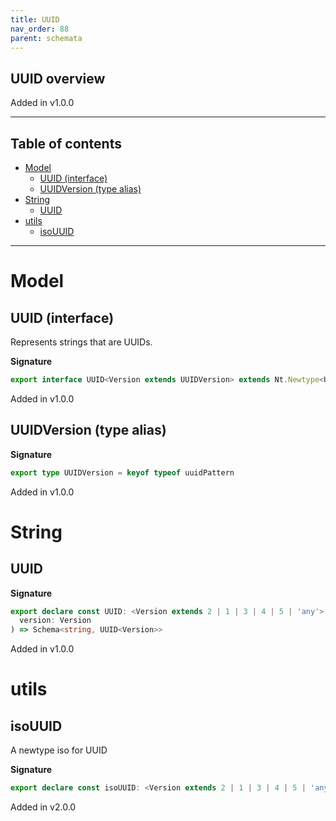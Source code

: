 ```yaml
---
title: UUID
nav_order: 88
parent: schemata
---
```


## UUID overview

Added in v1.0.0

---

<h2 class="text-delta">Table of contents</h2>

- [Model](#model)
  - [UUID (interface)](#uuid-interface)
  - [UUIDVersion (type alias)](#uuidversion-type-alias)
- [String](#string)
  - [UUID](#uuid)
- [utils](#utils)
  - [isoUUID](#isouuid)

---

# Model

## UUID (interface)

Represents strings that are UUIDs.

**Signature**

```ts
export interface UUID<Version extends UUIDVersion> extends Nt.Newtype<UUIDBrand<Version>, string> {}
```

Added in v1.0.0

## UUIDVersion (type alias)

**Signature**

```ts
export type UUIDVersion = keyof typeof uuidPattern
```

Added in v1.0.0

# String

## UUID

**Signature**

```ts
export declare const UUID: <Version extends 2 | 1 | 3 | 4 | 5 | 'any'>(
  version: Version
) => Schema<string, UUID<Version>>
```

Added in v1.0.0

# utils

## isoUUID

A newtype iso for UUID

**Signature**

```ts
export declare const isoUUID: <Version extends 2 | 1 | 3 | 4 | 5 | 'any'>() => Nt.NewtypeIso<UUID<Version>, string>
```

Added in v2.0.0

